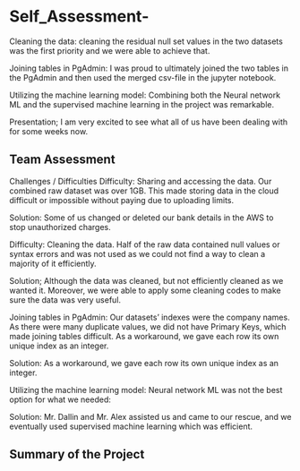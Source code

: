 # Self_Assessment-


  Cleaning the data: cleaning the residual null set values in the two datasets was the first priority and we were able to achieve that.

Joining tables in PgAdmin: I was proud to ultimately joined the two tables in the PgAdmin and then used the merged csv-file in the jupyter notebook.

Utilizing the machine learning model: Combining both the Neural network ML and the supervised machine learning in the project was remarkable.

Presentation; I am very excited to see what all of us have been dealing with for some weeks now.




## Team Assessment


Challenges / Difficulties
Difficulty: Sharing and accessing the data.
Our combined raw dataset was over 1GB. This made storing data in the cloud difficult or impossible without paying due to uploading limits. 

Solution: Some of us changed or deleted our bank details in the AWS to stop unauthorized charges.

Difficulty: Cleaning the data.
Half of the raw data contained null values or syntax errors and was not used as we could not find a way to clean a majority of it efficiently.

Solution; Although the data was cleaned, but not efficiently cleaned as we wanted it. Moreover, we were able to apply some cleaning codes to make sure the data was very useful.

Joining tables in PgAdmin:
Our datasets’ indexes were the company names. As there were many duplicate values, we did not have Primary Keys, which made joining tables difficult. As a workaround, we gave each row its own unique index as an integer.

Solution: As a workaround, we gave each row its own unique index as an integer.

Utilizing the machine learning model:
Neural network ML was not the best option for what we needed: 

Solution: Mr. Dallin and Mr. Alex assisted us and came to our rescue, and we eventually used supervised machine learning which was efficient.



## Summary of the Project

